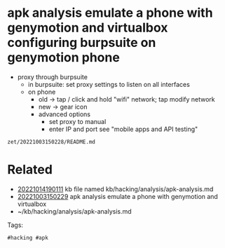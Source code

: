 # apk analysis emulate a phone with genymotion and virtualbox configuring burpsuite on genymotion phone
- proxy through burpsuite
  - in burpsuite: set proxy settings to listen on all interfaces
  - on phone
    - old -> tap / click and hold "wifi" network; tap modify network
    - new -> gear icon
    - advanced options
      - set proxy to manual
      - enter IP and port
see "mobile apps and API testing"

` zet/20221003150228/README.md `

# Related

- [20221014190111](/zet/20221014190111/README.md) kb file named kb/hacking/analysis/apk-analysis.md
- [20221003150229](/zet/20221003150229/README.md) apk analysis emulate a phone with genymotion and virtualbox
- ~/kb/hacking/analysis/apk-analysis.md

Tags:

    #hacking #apk 
